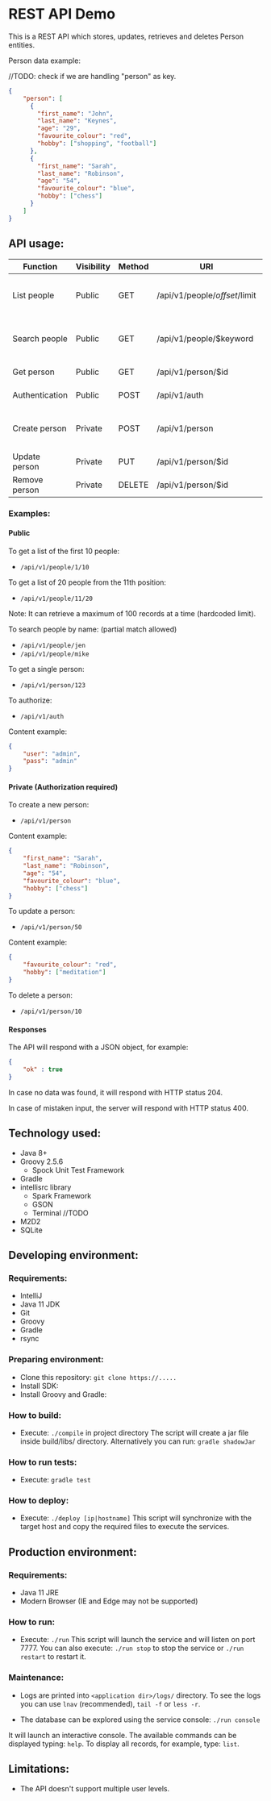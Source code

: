 # REST API Demo

This is a REST API which stores, updates, retrieves and deletes Person entities.

Person data example:

//TODO: check if we are handling "person" as key.
```json
{
    "person": [
      { 
        "first_name": "John",
        "last_name": "Keynes",
        "age": "29",
        "favourite_colour": "red",
        "hobby": ["shopping", "football"]
      },
      { 
        "first_name": "Sarah",
        "last_name": "Robinson",
        "age": "54",
        "favourite_colour": "blue",
        "hobby": ["chess"]
      }
    ]
}
```

## API usage:

| Function       | Visibility | Method   | URI                               | Response                          |
|----------------|------------|----------|-----------------------------------|-----------------------------------|
| List people    | Public     | GET      | /api/v1/people/$offset/$limit     | Array of objects : people list    |
| Search people  | Public     | GET      | /api/v1/people/$keyword           | Array of objects : people list    |
| Get person     | Public     | GET      | /api/v1/person/$id                | Object : person                   |
| Authentication | Public     | POST     | /api/v1/auth                      | Object : status                   |
| Create person  | Private    | POST     | /api/v1/person                    | Object : new id and status        |
| Update person  | Private    | PUT      | /api/v1/person/$id                | Object : status                   |
| Remove person  | Private    | DELETE   | /api/v1/person/$id                | Object : status                   |

### Examples:

#### Public 

To get a list of the first 10 people:
* `/api/v1/people/1/10`

To get a list of 20 people from the 11th position:
* `/api/v1/people/11/20`

Note: It can retrieve a maximum of 100 records at a time (hardcoded limit).

To search people by name: (partial match allowed)
* `/api/v1/people/jen`
* `/api/v1/people/mike`

To get a single person:
* `/api/v1/person/123`

To authorize:
* `/api/v1/auth`

Content example:
```json
{
    "user": "admin",
    "pass": "admin"
}
```

#### Private (Authorization required)

To create a new person:
* `/api/v1/person`

Content example:
```json
{ 
    "first_name": "Sarah",
    "last_name": "Robinson",
    "age": "54",
    "favourite_colour": "blue",
    "hobby": ["chess"]
}
```

To update a person:
* `/api/v1/person/50`

Content example:
```json
{ 
    "favourite_colour": "red",
    "hobby": ["meditation"]
}
```

To delete a person:
* `/api/v1/person/10`

#### Responses

The API will respond with a JSON object, for example:
```json
{
    "ok" : true
}
```
In case no data was found, it will respond with HTTP status 204.

In case of mistaken input, the server will respond with HTTP status 400.

## Technology used:
* Java 8+
* Groovy 2.5.6
	* Spock Unit Test Framework
* Gradle
* intellisrc library
	* Spark Framework
	* GSON
	* Terminal //TODO
* M2D2
* SQLite

## Developing environment:

### Requirements:
* IntelliJ
* Java 11 JDK
* Git
* Groovy
* Gradle
* rsync

### Preparing environment:
* Clone this repository: `git clone https://.....`
* Install SDK:
* Install Groovy and Gradle:

### How to build:
* Execute: `./compile` in project directory
The script will create a jar file inside build/libs/ directory.
Alternatively you can run: `gradle shadowJar`

### How to run tests:
* Execute: `gradle test`

### How to deploy:
* Execute: `./deploy [ip|hostname]`
This script will synchronize with the target host and copy the
required files to execute the services.

## Production environment:

### Requirements:
* Java 11 JRE
* Modern Browser (IE and Edge may not be supported)

### How to run:
* Execute: `./run`
This script will launch the service and will listen on port 7777.
You can also execute: `./run stop` to stop the service or
`./run restart` to restart it.

### Maintenance:
* Logs are printed into `<application dir>/logs/` directory. 
To see the logs you can use `lnav` (recommended), `tail -f` or `less -r`.

* The database can be explored using the service console:
`./run console`

It will launch an interactive console. The available commands can be displayed
typing: `help`. To display all records, for example, type: `list`.

## Limitations:

* The API doesn't support multiple user levels.